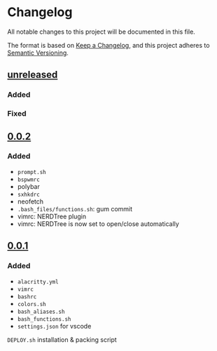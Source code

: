 # Changelog

All notable changes to this project will be documented in this file.

The format is based on [Keep a Changelog](https://keepachangelog.com/en/1.0.0/),
and this project adheres to [Semantic Versioning](https://semver.org/spec/v2.0.0.html).

## [unreleased]
### Added

### Fixed


## [0.0.2]
### Added
- `prompt.sh`
- `bspwmrc`
- polybar
- `sxhkdrc`
- neofetch
- `.bash_files/functions.sh`: gum commit
- vimrc: NERDTree plugin
- vimrc: NERDTree is now set to open/close automatically

## [0.0.1]
### Added
- `alacritty.yml`
- `vimrc`
- `bashrc`
- `colors.sh`
- `bash_aliases.sh`
- `bash_functions.sh`
- `settings.json` for vscode

`DEPLOY.sh` installation & packing script


[unreleased]: https://github.com/mb6ockatf/dotfiles/compare/v0.0.1...HEAD
[0.0.2]: https://github.com/mb6ockatf/dotfiles/releases/tag/v0.0.2
[0.0.1]: https://github.com/mb6ockatf/dotfiles/releases/tag/v0.0.1

